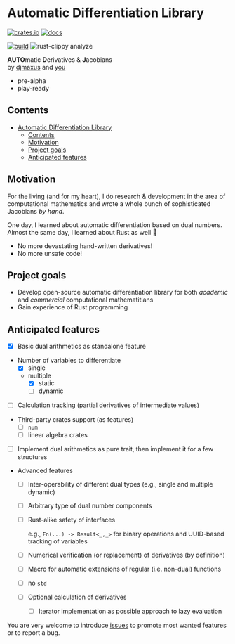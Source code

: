 # Automatic Differentiation Library

[![crates.io](https://img.shields.io/crates/v/autodj.svg)](https://crates.io/crates/autodj)
[![docs](https://docs.rs/autodj/badge.svg)](https://docs.rs/autodj/)

[![build](https://github.com/djmaxus/autodj/actions/workflows/rust.yml/badge.svg?branch=master)]([https://github.com/djmaxus/autodj/](https://github.com/djmaxus/autodj/releases))
![rust-clippy analyze](https://github.com/djmaxus/autodj/actions/workflows/rust-clippy.yml/badge.svg?branch=master)

**AUTO**matic **D**erivatives & **J**acobians \
by [djmaxus](https://djmaxus.github.io/) and [you](https://github.com/djmaxus/autodj/issues)

- pre-alpha
- play-ready

## Contents

- [Automatic Differentiation Library](#automatic-differentiation-library)
  - [Contents](#contents)
  - [Motivation](#motivation)
  - [Project goals](#project-goals)
  - [Anticipated features](#anticipated-features)

## Motivation

For the living (and for my heart),
I do research & development in the area of computational mathematics
and wrote a whole bunch of sophisticated Jacobians _by hand_.

One day, I learned about automatic differentiation based on dual numbers.
Almost the same day, I learned about Rust as well :crab:

- No more devastating hand-written derivatives!
- No more unsafe code!

## Project goals

- Develop open-source automatic differentiation library for both _academic_ and _commercial_ computational mathematitians
- Gain experience of Rust programming

## Anticipated features

- [x] Basic dual arithmetics as standalone feature
- Number of variables to differentiate
  - [x] single
  - multiple
    - [x] static
    - [ ] dynamic
- [ ] Calculation tracking (partial derivatives of intermediate values)
- Third-party crates support (as features)
  - [ ] `num`
  - [ ] linear algebra crates
- [ ] Implement dual arithmetics as pure trait, then implement it for a few structures
- Advanced features
  - [ ] Inter-operability of different dual types (e.g., single and multiple dynamic)
  - [ ] Arbitrary type of dual number components
  - [ ] Rust-alike safety of interfaces

    e.g., `Fn(...) -> Result<_,_>` for binary operations and UUID-based tracking of variables

  - [ ] Numerical verification (or replacement) of derivatives (by definition)
  - [ ] Macro for automatic extensions of regular (i.e. non-dual) functions
  - [ ] no `std`
  - [ ] Optional calculation of derivatives
    - [ ] Iterator implementation as possible approach to lazy evaluation

You are very welcome to introduce [issues](https://github.com/djmaxus/autodj/issues/new/choose) to promote most wanted features or to report a bug.
